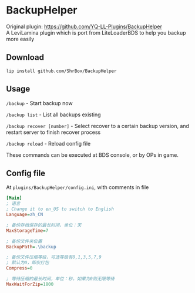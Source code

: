 # BackupHelper

Original plugin: https://github.com/YQ-LL-Plugins/BackupHelper  
A LeviLamina plugin which is port from LiteLoaderBDS to help you backup more easily

## Download

```
lip install github.com/ShrBox/BackupHelper
```

## Usage

`/backup` - Start backup now

`/backup list` - List all backups existing

`/backup recover [number]` - Select recover to a certain backup version, and restart server to finish recover process

`/backup reload` - Reload config file

These commands can be executed at BDS console, or by OPs in game.



## Config file

At `plugins/BackupHelper/config.ini`, with comments in file

```ini
[Main]
; 语言
; Change it to en_US to switch to English
Language=zh_CN

; 备份存档保存的最长时间，单位：天
MaxStorageTime=7

; 备份文件夹位置
BackupPath=.\backup

; 备份文件压缩等级，可选等级有0,1,3,5,7,9
; 默认为0，即仅打包
Compress=0

; 等待压缩的最长时间，单位：秒，如果为0则无限等待
MaxWaitForZip=1800
```
